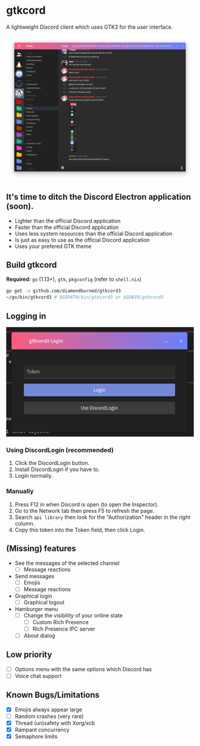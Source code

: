 # gtkcord

A lightweight Discord client which uses GTK3 for the user interface.

![Screenshot of gtkcord](.readme-resources/images/screenshot2.png)

## It's time to ditch the Discord Electron application (soon).

- Lighter than the official Discord application
- Faster than the official Discord application
- Uses less system resources than the official Discord application
- Is just as easy to use as the official Discord application
- Uses your prefered GTK theme

## Build gtkcord
**Required:** `go` (1.13+), `gtk`, `pkgconfig` (refer to `shell.nix`)

```sh
go get -u github.com/diamondburned/gtkcord3
~/go/bin/gtkcord3 # $GOPATH/bin/gtkcord3 or $GOBIN/gtkcord3
```

## Logging in

![Login screen](.readme-resources/images/login.png)

### Using DiscordLogin (recommended)

1. Click the DiscordLogin button.
2. Install DiscordLogin if you have to.
3. Login normally.

### Manually

1. Press F12 in when Discord is open (to open the Inspector).
2. Go to the Network tab then press F5 to refresh the page.
3. Search `api library` then look for the "Authorization" header in the right column.
5. Copy this token into the Token field, then click Login.

## (Missing) features

- See the messages of the selected channel
	- [ ] Message reactions
- Send messages
	- [ ] Emojis
	- [ ] Message reactions
- Graphical login
	- [ ] Graphical logout
- Hamburger menu
	- [ ] Change the visibility of your online state
		- [ ] Custom Rich Presence
		- [ ] Rich Presence IPC server
	- [ ] About dialog

## Low priority

- [ ] Options menu with the same options which Discord has
- [ ] Voice chat support

## Known Bugs/Limitations

- [x] Emojis always appear large
- [ ] Random crashes (very rare)
- [x] Thread (un)safety with Xorg/xcb
- [x] Rampant concurrency
- [x] Semaphore limits
